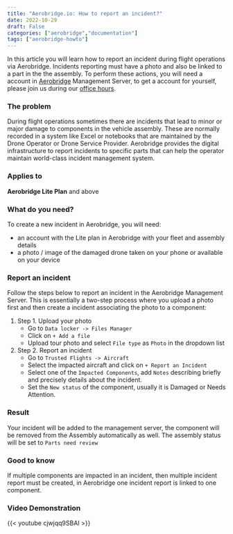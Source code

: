 ```yaml
---
title: "Aerobridge.io: How to report an incident?"
date: 2022-10-29
draft: False
categories: ["aerobridge","documentation"]
tags: ["aerobridge-howto"]
---
```


In this article you will learn how to report an incident during flight operations via Aerobridge. Incidents reporting must have a photo and also be linked to a part in the the assembly. To perform these actions, you will need a account in [Aerobridge](https://aerobridge.io) Management Server, to get a account for yourself, please join us during our [office hours](https://outlook.office365.com/owa/calendar/AerobridgePro@openskies.sh/bookings/).
<!--more-->
### The problem 
During flight operations sometimes there are incidents that lead to minor or major damage to components in the vehicle assembly. These are normally recorded in a system like Excel or notebooks that are maintained by the Drone Operator or Drone Service Provider. Aerobridge provides the digital infrastructure to report incidents to specific parts that can help the operator maintain world-class incident management system.

### Applies to 
**Aerobridge Lite Plan** and above

### What do you need? 
To create a new incident in Aerobridge, you will need:

- an account with the Lite plan in Aerobridge with your fleet and assembly details
- a photo / image of the damaged drone taken on your phone or available on your device

### Report an incident
Follow the steps below to report an incident in the Aerobridge Management Server. This is essentially a two-step process where you upload a photo first and then create a incident associating the photo to a component: 

1. Step 1. Upload your photo
    - Go to ```Data locker -> Files Manager```
    - Click on ```+ Add a file```
    - Upload tour photo and select ```File type``` as ```Photo``` in the dropdown list
2. Step 2. Report an incident
    - Go to ```Trusted Flights -> Aircraft```
    - Select the impacted aircraft and click on ```+ Report an Incident```
    - Select one of the ```Impacted Components```, add ```Notes``` describing briefly and precisely details about the incident.     
    - Set the ```New status``` of the component, usually it is Damaged or Needs Attention. 

### Result
Your incident will be added to the management server, the component will be removed from the Assembly automatically as well. The assembly status will be set to ```Parts need review```

### Good to know
If multiple components are impacted in an incident, then multiple incident report must be created, in Aerobridge one incident report is linked to one component.


### Video Demonstration
{{< youtube cjwjqq9SBAI >}}

